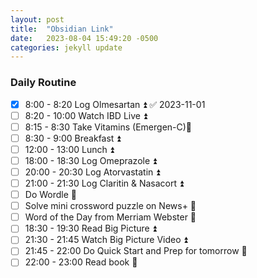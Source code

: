 ```yaml
---
layout: post
title:  "Obsidian Link"
date:   2023-08-04 15:49:20 -0500
categories: jekyll update
---
```

### Daily Routine
- [x] 8:00 - 8:20 Log Olmesartan ⏫ ✅ 2023-11-01
- [ ] 8:20 - 10:00 Watch IBD Live ⏫
- [ ] 8:15 - 8:30 Take Vitamins (Emergen-C)🔼
- [ ] 8:30 - 9:00 Breakfast ⏫
- [ ] 12:00 - 13:00 Lunch ⏫
- [ ] 18:00 - 18:30 Log Omeprazole ⏫
- [ ] 20:00 - 20:30 Log Atorvastatin ⏫
- [ ] 21:00 - 21:30 Log Claritin & Nasacort ⏫
- [ ] Do Wordle 🔼
- [ ] Solve mini crossword puzzle on News+ 🔼
- [ ] Word of the Day from Merriam Webster 🔼 [](https://apps.apple.com/us/app/merriam-webster-dictionary/id399452287)
- [ ] 18:30 - 19:30 Read Big Picture ⏫
- [ ] 21:30 - 21:45 Watch Big Picture Video ⏫
- [ ] 21:45 - 22:00 Do Quick Start and Prep for tomorrow 🔼
- [ ] 22:00 - 23:00 Read book 🔼
